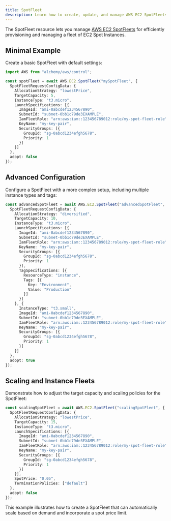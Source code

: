 ```yaml
---
title: SpotFleet
description: Learn how to create, update, and manage AWS EC2 SpotFleets using Alchemy Cloud Control.
---
```


The SpotFleet resource lets you manage [AWS EC2 SpotFleets](https://docs.aws.amazon.com/ec2/latest/userguide/) for efficiently provisioning and managing a fleet of EC2 Spot Instances.

## Minimal Example

Create a basic SpotFleet with default settings:

```ts
import AWS from "alchemy/aws/control";

const spotFleet = await AWS.EC2.SpotFleet("mySpotFleet", {
  SpotFleetRequestConfigData: {
    AllocationStrategy: "lowestPrice",
    TargetCapacity: 5,
    InstanceType: "t3.micro",
    LaunchSpecifications: [{
      ImageId: "ami-0abcdef1234567890",
      SubnetId: "subnet-0bb1c79de3EXAMPLE",
      IamFleetRole: "arn:aws:iam::123456789012:role/my-spot-fleet-role",
      KeyName: "my-key-pair",
      SecurityGroups: [{
        GroupId: "sg-0abcd1234efgh5678",
        Priority: 1
      }]
    }]
  },
  adopt: false
});
```

## Advanced Configuration

Configure a SpotFleet with a more complex setup, including multiple instance types and tags:

```ts
const advancedSpotFleet = await AWS.EC2.SpotFleet("advancedSpotFleet", {
  SpotFleetRequestConfigData: {
    AllocationStrategy: "diversified",
    TargetCapacity: 10,
    InstanceType: "t3.micro",
    LaunchSpecifications: [{
      ImageId: "ami-0abcdef1234567890",
      SubnetId: "subnet-0bb1c79de3EXAMPLE",
      IamFleetRole: "arn:aws:iam::123456789012:role/my-spot-fleet-role",
      KeyName: "my-key-pair",
      SecurityGroups: [{
        GroupId: "sg-0abcd1234efgh5678",
        Priority: 1
      }],
      TagSpecifications: [{
        ResourceType: "instance",
        Tags: [{
          Key: "Environment",
          Value: "Production"
        }]
      }]
    }, {
      InstanceType: "t3.small",
      ImageId: "ami-0abcdef1234567890",
      SubnetId: "subnet-0bb1c79de3EXAMPLE",
      IamFleetRole: "arn:aws:iam::123456789012:role/my-spot-fleet-role",
      KeyName: "my-key-pair",
      SecurityGroups: [{
        GroupId: "sg-0abcd1234efgh5678",
        Priority: 1
      }]
    }]
  },
  adopt: true
});
```

## Scaling and Instance Fleets

Demonstrate how to adjust the target capacity and scaling policies for the SpotFleet:

```ts
const scalingSpotFleet = await AWS.EC2.SpotFleet("scalingSpotFleet", {
  SpotFleetRequestConfigData: {
    AllocationStrategy: "lowestPrice",
    TargetCapacity: 15,
    InstanceType: "t3.micro",
    LaunchSpecifications: [{
      ImageId: "ami-0abcdef1234567890",
      SubnetId: "subnet-0bb1c79de3EXAMPLE",
      IamFleetRole: "arn:aws:iam::123456789012:role/my-spot-fleet-role",
      KeyName: "my-key-pair",
      SecurityGroups: [{
        GroupId: "sg-0abcd1234efgh5678",
        Priority: 1
      }]
    }],
    SpotPrice: "0.05",
    TerminationPolicies: ["default"]
  },
  adopt: false
});
``` 

This example illustrates how to create a SpotFleet that can automatically scale based on demand and incorporate a spot price limit.